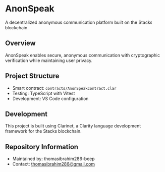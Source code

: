 # AnonSpeak

A decentralized anonymous communication platform built on the Stacks blockchain.

## Overview
AnonSpeak enables secure, anonymous communication with cryptographic verification while maintaining user privacy.

## Project Structure
- Smart contract: `contracts/AnonSpeakcontract.clar`
- Testing: TypeScript with Vitest
- Development: VS Code configuration

## Development
This project is built using Clarinet, a Clarity language development framework for the Stacks blockchain.

## Repository Information
- Maintained by: thomasibrahim286-beep
- Contact: thomasibrahim286@gmail.com

